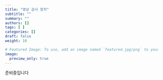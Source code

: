 ```yaml
---
title: "영상 감시 장치"
subtitle: ""
summary: ""
authors: []
tags: [ ]
categories: []
draft: false
weight: 10

# Featured Image: To use, add an image named `featured.jpg/png` to your page's folder.
image:
  preview_only: true
---
```


준비중입니다